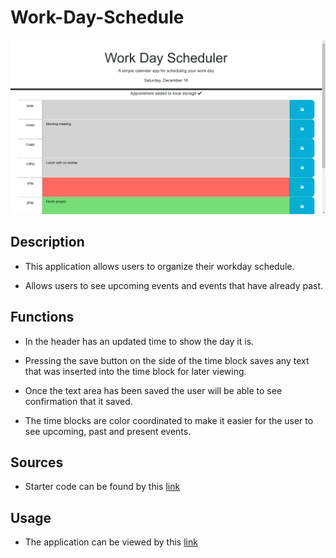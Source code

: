 # Work-Day-Schedule

![Image of web application](./Assets/Screenshot%202023-12-16%20131228.png)

## Description

- This application allows users to organize their workday schedule.

- Allows users to see upcoming events and events that have already past.

## Functions

- In the header has an updated time to show the day it is.

- Pressing the save button on the side of the time block saves any text that was inserted into the time block for later viewing.

- Once the text area has been saved the user will be able to see confirmation that it saved.

- The time blocks are color coordinated to make it easier for the user to see upcoming, past and present events.

## Sources

- Starter code can be found by this [link](https://github.com/coding-boot-camp/crispy-octo-meme)

## Usage

- The application can be viewed by this [link](https://noah-10.github.io/Work-Day-Schedule/)
